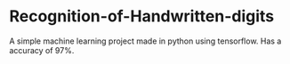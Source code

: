 # Recognition-of-Handwritten-digits
A simple machine learning project made in python using tensorflow. Has a accuracy of 97%.
